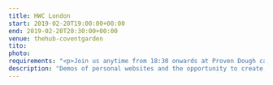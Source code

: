 ```yaml
---
title: HWC London
start: 2019-02-20T19:00:00+00:00
end: 2019-02-20T20:30:00+00:00
venue: thehub-coventgarden
tito:
photo:
requirements: "<p>Join us anytime from 18:30 onwards at Proven Dough cafe below Hub by Premier Inn hotel in Covent Garden. The main event starts at 19:00. No need to check-in at the venue, just look out for <a href='http://ohhelloana.blog'>Ana</a>, <a href='https://calumryan.com'>Calum</a> or <a href='https://doubleloop.net'>Neil</a>, the organisers, usually sitting towards the back of the cafe with HWC printouts on the table.</p><p>There are a few different ways you can register for Homebrew Website Club London:</p>"
description: "Demos of personal websites and the opportunity to create, update or experiment on your personal website"
---
```

